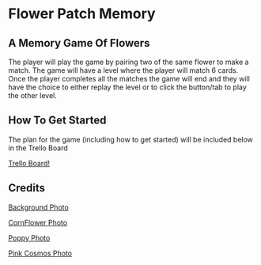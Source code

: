 # Flower Patch Memory

## A Memory Game Of Flowers

The player will play the game by pairing two of the same flower to make a match. The game will have a level where the player will match 6 cards. Once the player completes all the matches the game will end and they will have the choice to either replay the level or to click the button/tab to play the other level.

## How To Get Started

The plan for the game (including how to get started) will be included below in the Trello Board

[Trello Board!](https://trello.com/invite/b/rfZPE9jB/341e1f953a6daddfb77247f786a8ca36/flowerpatchmemory)

## Credits

[Background Photo](https://unsplash.com/photos/FlZdrpvzORY)

[CornFlower Photo](https://images.unsplash.com/photo-1625687848550-79eefa168c28?ixlib=rb-1.2.1&ixid=MnwxMjA3fDB8MHxzZWFyY2h8MTB8fGNvcm5mbG93ZXJ8ZW58MHx8MHx8&auto=format&fit=crop&w=500&q=60)

[Poppy Photo](https://cdn.pixabay.com/photo/2018/05/25/20/55/poppy-3430058__340.jpg)

[Pink Cosmos Photo](https://cdn.pixabay.com/photo/2019/08/21/18/30/cosmea-4421744__340.jpg)
